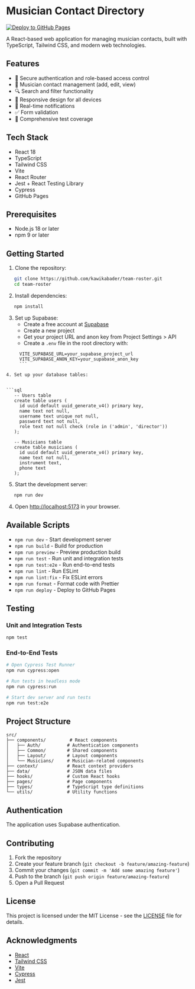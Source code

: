 # Musician Contact Directory

[![Deploy to GitHub Pages](https://github.com/kawikabader/team-roster/actions/workflows/deploy.yml/badge.svg)](https://github.com/kawikabader/team-roster/actions/workflows/deploy.yml)

A React-based web application for managing musician contacts, built with TypeScript, Tailwind CSS, and modern web technologies.

## Features

* 🔐 Secure authentication and role-based access control
* 👥 Musician contact management (add, edit, view)
* 🔍 Search and filter functionality
* 📱 Responsive design for all devices
* 🔔 Real-time notifications
* ✅ Form validation
* 🧪 Comprehensive test coverage

## Tech Stack

* React 18
* TypeScript
* Tailwind CSS
* Vite
* React Router
* Jest + React Testing Library
* Cypress
* GitHub Pages

## Prerequisites

* Node.js 18 or later
* npm 9 or later

## Getting Started

1. Clone the repository:
   

```bash
   git clone https://github.com/kawikabader/team-roster.git
   cd team-roster
   ```

2. Install dependencies:
   

```bash
   npm install
   ```

3. Set up Supabase:
   - Create a free account at [Supabase](https://supabase.com)
   - Create a new project
   - Get your project URL and anon key from Project Settings > API
   - Create a `.env` file in the root directory with:

     

```
     VITE_SUPABASE_URL=your_supabase_project_url
     VITE_SUPABASE_ANON_KEY=your_supabase_anon_key
     ```

4. Set up your database tables:
   

```sql
   -- Users table
   create table users (
     id uuid default uuid_generate_v4() primary key,
     name text not null,
     username text unique not null,
     password text not null,
     role text not null check (role in ('admin', 'director'))
   );

   -- Musicians table
   create table musicians (
     id uuid default uuid_generate_v4() primary key,
     name text not null,
     instrument text,
     phone text
   );
   ```

5. Start the development server:
   

```bash
   npm run dev
   ```

4. Open [http://localhost:5173](http://localhost:5173) in your browser.

## Available Scripts

* `npm run dev` - Start development server
* `npm run build` - Build for production
* `npm run preview` - Preview production build
* `npm run test` - Run unit and integration tests
* `npm run test:e2e` - Run end-to-end tests
* `npm run lint` - Run ESLint
* `npm run lint:fix` - Fix ESLint errors
* `npm run format` - Format code with Prettier
* `npm run deploy` - Deploy to GitHub Pages

## Testing

### Unit and Integration Tests

```bash
npm test
```

### End-to-End Tests

```bash
# Open Cypress Test Runner
npm run cypress:open

# Run tests in headless mode
npm run cypress:run

# Start dev server and run tests
npm run test:e2e
```

## Project Structure

```
src/
├── components/         # React components
│   ├── Auth/          # Authentication components
│   ├── Common/        # Shared components
│   ├── Layout/        # Layout components
│   └── Musicians/     # Musician-related components
├── context/           # React context providers
├── data/              # JSON data files
├── hooks/             # Custom React hooks
├── pages/             # Page components
├── types/             # TypeScript type definitions
└── utils/             # Utility functions
```

## Authentication

The application uses Supabase authentication.

## Contributing

1. Fork the repository
2. Create your feature branch (`git checkout -b feature/amazing-feature`)
3. Commit your changes (`git commit -m 'Add some amazing feature'`)
4. Push to the branch (`git push origin feature/amazing-feature`)
5. Open a Pull Request

## License

This project is licensed under the MIT License - see the [LICENSE](LICENSE) file for details.

## Acknowledgments

* [React](https://reactjs.org/)
* [Tailwind CSS](https://tailwindcss.com/)
* [Vite](https://vitejs.dev/)
* [Cypress](https://www.cypress.io/)
* [Jest](https://jestjs.io/)
